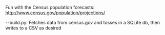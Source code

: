 Fun with the Census population forecasts:
http://www.census.gov/population/projections/

--build.py: Fetches data from census.gov and tosses in a SQLite db, then writes to a CSV as desired